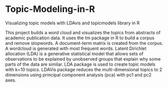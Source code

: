 # Topic-Modeling-in-R
Visualizing topic models with LDAvis and topicmodels library in R

This project builds a word cloud and visualizes the topics from abstracts of academic publication data. It uses the tm package in R to build a corpus and remove stopwords. A document-term matrix is created from the corpus. A wordcloud is generated with most frequent words. Latent Dirichlet allocation (LDA) is a generative statistical model that allows sets of observations to be explained by unobserved groups that explain why some parts of the data are similar. LDA package is used to create topic models with k=10 topics. LDAVis package reduces the multi-dimensional topics to 2 dimensions using principal component analysis (pca) with pc1 and pc2 axes.  
